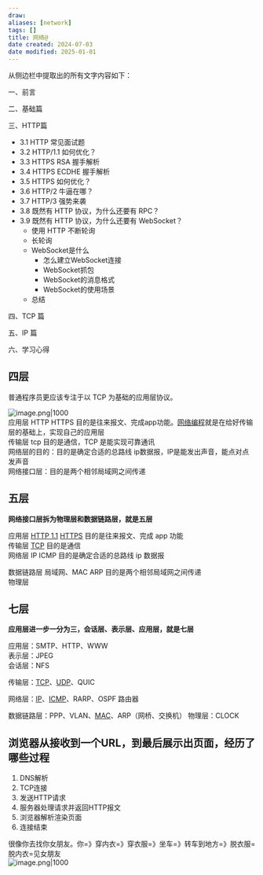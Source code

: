 ```yaml
---
draw:
aliases: [network]
tags: []
title: 网络@
date created: 2024-07-03
date modified: 2025-01-01
---
```


从侧边栏中提取出的所有文字内容如下：

一、前言

二、基础篇

三、HTTP篇

- 3.1 HTTP 常见面试题
- 3.2 HTTP/1.1 如何优化？
- 3.3 HTTPS RSA 握手解析
- 3.4 HTTPS ECDHE 握手解析
- 3.5 HTTPS 如何优化？
- 3.6 HTTP/2 牛逼在哪？
- 3.7 HTTP/3 强势来袭
- 3.8 既然有 HTTP 协议，为什么还要有 RPC？
- 3.9 既然有 HTTP 协议，为什么还要有 WebSocket？
  - 使用 HTTP 不断轮询
  - 长轮询
  - WebSocket是什么
    - 怎么建立WebSocket连接
    - WebSocket抓包
    - WebSocket的消息格式
    - WebSocket的使用场景
  - 总结

四、TCP 篇

五、IP 篇

六、学习心得

## 四层

普通程序员更应该专注于以 TCP 为基础的应用层协议。

![image.png|1000](https://imagehosting4picgo.oss-cn-beijing.aliyuncs.com/imagehosting/fix-dir%2Fpicgo%2Fpicgo-clipboard-images%2F2024%2F09%2F21%2F18-39-52-d35889869d2d69d43cf854f36da06dc8-202409211839575-f3fb8e.png)  
应用层 HTTP HTTPS 目的是往来报文、完成app功能。[网络编程](网络编程.md)就是在给好传输层的基础上，实现自己的应用层  
传输层 tcp 目的是通信，TCP 是能实现可靠通讯  
网络层的目的：目的是确定合适的总路线 ip数据报，IP是能发出声音，能点对点发声音  
网络接口层：目的是两个相邻局域网之间传递

## 五层

**网络接口层拆为物理层和数据链路层，就是五层**

应用层 [HTTP 1.1](HTTP%201.1.md) [HTTPS](HTTPS.md) 目的是往来报文、完成 app 功能  
传输层 [TCP](TCP.md) 目的是通信  
网络层 IP ICMP 目的是确定合适的总路线 ip 数据报

数据链路层 局域网、MAC ARP 目的是两个相邻局域网之间传递  
物理层  

## 七层

**应用层进一步一分为三，会话层、表示层、应用层，就是七层**

应用层：SMTP、HTTP、WWW  
表示层：JPEG  
会话层：NFS

传输层：[TCP](TCP.md)、[UDP](UDP.md)、QUIC

网络层：[IP](IP.md)、[ICMP](ICMP.md)、RARP、OSPF 路由器

数据链路层：PPP、VLAN、[MAC](MAC.md)、ARP（网桥、交换机）
物理层：CLOCK

## 浏览器从接收到一个URL，到最后展示出页面，经历了哪些过程

1. DNS解析
2. TCP连接
3. 发送HTTP请求
4. 服务器处理请求并返回HTTP报⽂
5. 浏览器解析渲染⻚⾯
6. 连接结束

很像你去找你女朋友。你=》穿内衣=》穿衣服=》坐车=》转车到地方=》脱衣服=脱内衣=见女朋友  
![image.png|1000](https://imagehosting4picgo.oss-cn-beijing.aliyuncs.com/imagehosting/fix-dir%2Fpicgo%2Fpicgo-clipboard-images%2F2024%2F09%2F23%2F20-44-52-f4a4e14f31f00489b18128bf8484dc19-202409232044285-2660ec.png)
